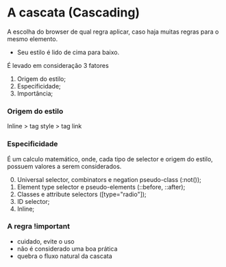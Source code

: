 # A cascata (Cascading)

A escolha do browser de qual regra aplicar, caso haja muitas regras para o mesmo elemento.

* Seu estilo é lido de cima para baixo.

É levado em consideração 3 fatores

1. Origem do estilo;
2. Especificidade;
3. Importância;

### Origem do estilo

Inline > tag style > tag link

### Especificidade

É um calculo matemático, onde, cada tipo de selector e origem do estilo, possuem valores a serem considerados.

0. Universal selector, combinators e negation pseudo-class (:not());
1. Element type selector e pseudo-elements (::before, ::after);
10. Classes e attribute selectors ([type="radio"]);
100. ID selector;
1000. Inline;

### A regra !important

* cuidado, evite o uso
* não é considerado uma boa prática
* quebra o fluxo natural da cascata